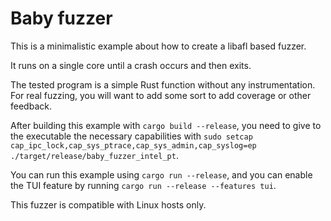 # Baby fuzzer

This is a minimalistic example about how to create a libafl based fuzzer.

It runs on a single core until a crash occurs and then exits.

The tested program is a simple Rust function without any instrumentation.
For real fuzzing, you will want to add some sort to add coverage or other feedback.

After building this example with `cargo build --release`, you need to give to the executable the necessary capabilities 
with `sudo setcap cap_ipc_lock,cap_sys_ptrace,cap_sys_admin,cap_syslog=ep ./target/release/baby_fuzzer_intel_pt`.

You can run this example using `cargo run --release`, and you can enable the TUI feature by running
`cargo run --release --features tui`.

This fuzzer is compatible with Linux hosts only.
